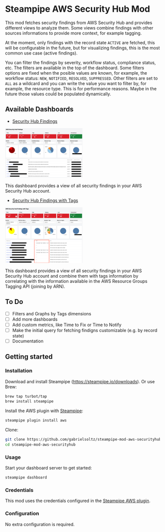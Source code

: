 # Steampipe AWS Security Hub Mod

This mod fetches security findings from AWS Security Hub and provides different views to analyze them. Some views combine findings with other sources informations to provide more context, for example tagging.

At the moment, only findings with the record state `ACTIVE` are fetched, this will be configurable in the future, but for visualizing findings, this is the most common use case (active findings).

You can filter the findings by severity, workflow status, compliance status, etc. The filters are available in the top of the dashboard. Some filters options are fixed when the posible values are known, for example, the workflow status: `NEW`, `NOTIFIED`, `RESOLVED`, `SUPPRESSED`. Other filters are set to `ALL` as a wildcard and you can write the value you want to filter by, for example, the resource type. This is for performance reasons. Maybe in the future those values could be populated dynamically.

## Available Dashboards

- [Security Hub Findings](dashboards/securityhub_findings.sp)

<img src="docs/securityhub_findings.png" width="50%" type="thumbnail"/>

This dashboard provides a view of all security findings in your AWS Security Hub account.

- [Security Hub Findings with Tags](dashboards/securityhub_findings_with_tags.sp)

<img src="docs/securityhub_findings_with_tags.png" width="50%" type="thumbnail"/>

This dashboard provides a view of all security findings in your AWS Security Hub account and combine them with tags information by correlating with the information available in the AWS Resource Groups Tagging API (joining by ARN).

## To Do

- [ ] Filters and Graphs by Tags dimensions
- [ ] Add more dashboards
- [ ] Add custom metrics, like Time to Fix or Time to Notify
- [ ] Make the initial query for fetching findigns customizable (e.g. by record state)
- [ ] Documentation

## Getting started

### Installation

Download and install Steampipe (https://steampipe.io/downloads). Or use Brew:

```sh
brew tap turbot/tap
brew install steampipe
```

Install the AWS plugin with [Steampipe](https://steampipe.io):

```sh
steampipe plugin install aws
```

Clone:

```sh
git clone https://github.com/gabrielsoltz/steampipe-mod-aws-securityhub
cd steampipe-mod-aws-securityhub
```

### Usage

Start your dashboard server to get started:

```sh
steampipe dashboard
```

### Credentials

This mod uses the credentials configured in the [Steampipe AWS plugin](https://hub.steampipe.io/plugins/turbot/aws).

### Configuration

No extra configuration is required.
